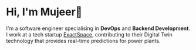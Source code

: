 # Hi, I'm Mujeer👋
I'm a software engineer specialising in **DevOps** and **Backend Development**. I work at a tech startup [ExactSpace](https://exactspace.co), contributing to their Digital Twin technology that provides real-time predictions for power plants.

<!--<img align="right" alt="Coding" width="400" src="https://cdn.dribbble.com/users/1162077/screenshots/3848914/programmer.gif"> -->
